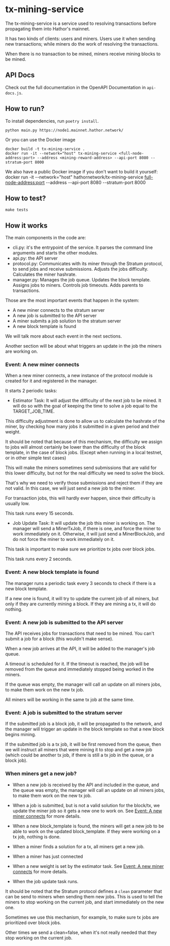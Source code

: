 # tx-mining-service

The tx-mining-service is a service used to resolving transactions before propagating them into Hathor's mainnet.

It has two kinds of clients: users and miners. Users use it when sending new transactions; while miners do the work of resolving the transactions.

When there is no transaction to be mined, miners receive mining blocks to be mined.


## API Docs

Check out the full documentation in the OpenAPI Documentation in `api-docs.js`.


## How to run?

To install dependencies, run `poetry install`.

    python main.py https://node1.mainnet.hathor.network/

Or you can use the Docker image

    docker build -t tx-mining-service .
    docker run -it --network="host" tx-mining-service <full-node-address:port> --address <mining-reward-address> --api-port 8080 --stratum-port 8000

We also have a public Docker image if you don't want to build it yourself:
    docker run -it --network="host" hathornetwork/tx-mining-service <full-node-address:port> --address <mining-reward-address> --api-port 8080 --stratum-port 8000


## How to test?

    make tests

## How it works

The main components in the code are:
- cli.py: it's the entrypoint of the service. It parses the command line arguments and starts the other modules.
- api.py: the API server
- protocol.py: Communicates with its miner through the Stratum protocol, to send jobs and receive submissions. Adjusts the jobs difficulty. Calculates the miner hashrate.
- manager.py: Manages the job queue. Updates the block template. Assigns jobs to miners. Controls job timeouts. Adds parents to transactions.

Those are the most important events that happen in the system:
- A new miner connects to the stratum server
- A new job is submitted to the API server
- A miner submits a job solution to the stratum server
- A new block template is found

We will talk more about each event in the next sections.

Another section will be about what triggers an update in the job the miners are working on.

### Event: A new miner connects
When a new miner connects, a new instance of the protocol module is created for it and registered in the manager.

It starts 2 periodic tasks:

- Estimator Task: It will adjust the difficulty of the next job to be mined. It will do so with the goal of keeping the time to solve a job equal to the TARGET_JOB_TIME.

This difficulty adjustment is done to allow us to calculate the hashrate of the miner, by checking how many jobs it submitted in a given period and their weight.

It should be noted that because of this mechanism, the difficulty we assign to jobs will almost certainly be lower than the difficulty of the block template, in the case of block jobs. (Except when running in a local testnet, or in other simple test cases)

This will make the miners sometimes send submissions that are valid for this lower difficulty, but not for the real difficulty we need to solve the block.

That's why we need to verify those submissions and reject them if they are not valid. In this case, we will just send a new job to the miner.

For transaction jobs, this will hardly ever happen, since their difficulty is usually low.

This task runs every 15 seconds.

- Job Update Task: It will update the job this miner is working on. The manager will send a MinerTxJob, if there is one, and force the miner to work immediately on it. Otherwise, it will just send a MinerBlockJob, and do not force the miner to work immediately on it.

This task is important to make sure we prioritize tx jobs over block jobs.

This task runs every 2 seconds.

### Event: A new block template is found
The manager runs a periodic task every 3 seconds to check if there is a new block template.

If a new one is found, it will try to update the current job of all miners, but only if they are currently mining a block.
If they are mining a tx, it will do nothing.

### Event: A new job is submitted to the API server

The API receives jobs for transactions that need to be mined. You can't submit a job for a block (this wouldn't make sense).

When a new job arrives at the API, it will be added to the manager's job queue.

A timeout is scheduled for it. If the timeout is reached, the job will be removed from the queue and immediately stopped being worked in the miners.

If the queue was empty, the manager will call an update on all miners jobs, to make them work on the new tx job.

All miners will be working in the same tx job at the same time.

### Event: A job is submitted to the stratum server

If the submitted job is a block job, it will be propagated to the network, and the manager will trigger an update in the block template so that a new block begins mining.

If the submitted job is a tx job, it will be first removed from the queue, then we will instruct all miners that were mining it to stop and get a new job (which could be another tx job, if there is still a tx job in the queue, or a block job).

### When miners get a new job?

- When a new job is received by the API and included in the queue, and the queue was empty, the manager will call an update on all miners jobs, to make them work on the new tx job.

- When a job is submitted, but is not a valid solution for the block/tx, we update the miner job so it gets a new one to work on. See [Event: A new miner connects](#event-a-new-miner-connects) for more details.

- When a new block_template is found, the miners will get a new job to be able to work on the updated block_template. If they were working on a tx job, nothing is done.

- When a miner finds a solution for a tx, all miners get a new job.

- When a miner has just connected

- When a new weight is set by the estimator task. See [Event: A new miner connects](#event-a-new-miner-connects) for more details.

- When the job update task runs.

It should be noted that the Stratum protocol defines a `clean` parameter that can be send to miners when sending them new jobs. This is used to tell the miners to stop working on the current job, and start immediately on the new one.

Sometimes we use this mechanism, for example, to make sure tx jobs are prioritized over block jobs.

Other times we send a clean=false, when it's not really needed that they stop working on the current job.